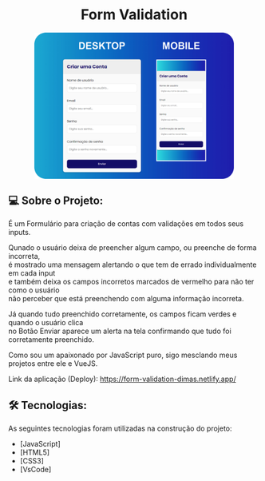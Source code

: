 <h1 align="center">Form Validation</h1>

<p align="center" style="display: flex; align-items: flex-start; justify-content: center;">
  <img alt="PROJECT" title="#PROJECT" src="https://github.com/dimascapelari/formValidation/blob/main/formValidation.jpg" width="400px">
</p>



## 💻 Sobre o Projeto:

É um Formulário para criação de contas com validações em todos seus inputs.<br>

Qunado o usuário deixa de preencher algum campo, ou preenche de forma incorreta, <br>
é mostrado uma mensagem alertando o que tem de errado individualmente em cada input <br>
e também deixa os campos incorretos marcados de vermelho para não ter como o usuário <br>
não perceber que está preenchendo com alguma informação incorreta. <br>

Já quando tudo preenchido corretamente, os campos ficam verdes e quando o usuário clica <br>
no Botão Enviar aparece um alerta na tela confirmando que tudo foi corretamente preenchido.

Como sou um apaixonado por JavaScript puro, sigo mesclando meus projetos entre ele e VueJS.<br> 


Link da aplicação (Deploy): https://form-validation-dimas.netlify.app/

## 🛠 Tecnologias:

As seguintes tecnologias foram utilizadas na construção do projeto:

- [JavaScript]
- [HTML5]
- [CSS3]
- [VsCode]
